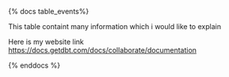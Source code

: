 {% docs table_events%}

This table containt many information which i would like to explain

Here is my website link https://docs.getdbt.com/docs/collaborate/documentation

{% enddocs %}